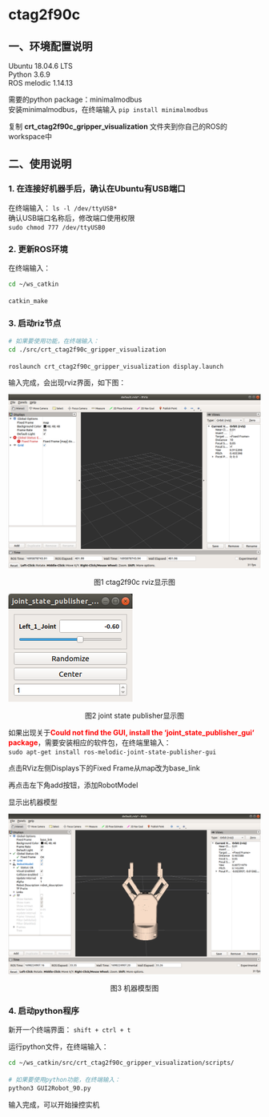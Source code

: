 # ctag2f90c

## 一、环境配置说明

Ubuntu 18.04.6 LTS  
Python 3.6.9  
ROS melodic 1.14.13  

需要的python package：minimalmodbus  
安装minimalmodbus，在终端输入     `pip install minimalmodbus`

复制 **crt_ctag2f90c_gripper_visualization** 文件夹到你自己的ROS的workspace中
## 二、使用说明

### 1. 在连接好机器手后，确认在Ubuntu有USB端口  
在终端输入：
  `ls -l /dev/ttyUSB* `   
  确认USB端口名称后，修改端口使用权限  
  `sudo chmod 777 /dev/ttyUSB0`
  
### 2. 更新ROS环境  
在终端输入：
```sh
cd ~/ws_catkin

catkin_make
```

### 3. 启动riz节点  

```sh
# 如果要使用功能，在终端输入：
cd ./src/crt_ctag2f90c_gripper_visualization

roslaunch crt_ctag2f90c_gripper_visualization display.launch

```

输入完成，会出现rviz界面，如下图：

![image-1](asserts/001.png)
<center>图1 ctag2f90c rviz显示图</center>  
  
  
![image-2](asserts/002.png)
<center>图2 joint state publisher显示图</center>

如果出现关于<font color="red">**Could not find the GUI, install the ‘joint_state_publisher_gui‘ package**</font>，需要安装相应的软件包，在终端里输入：  
`sudo apt-get install ros-melodic-joint-state-publisher-gui `

点击RViz左侧Displays下的Fixed Frame从map改为base_link

再点击左下角add按钮，添加RobotModel

显示出机器模型

![image-3](asserts/003.png)

<center>图3 机器模型图</center>

### 4. 启动python程序

新开一个终端界面：
`shift + ctrl + t`

运行python文件，在终端输入：
```sh
cd ~/ws_catkin/src/crt_ctag2f90c_gripper_visualization/scripts/

# 如果要使用python功能，在终端输入：
python3 GUI2Robot_90.py

```
输入完成，可以开始操控实机
